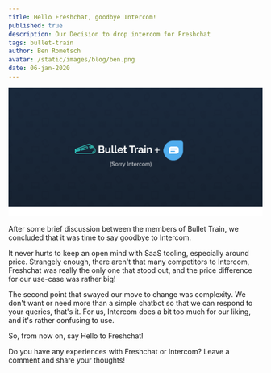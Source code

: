```yaml
---
title: Hello Freshchat, goodbye Intercom!
published: true
description: Our Decision to drop intercom for Freshchat 
tags: bullet-train
author: Ben Rometsch
avatar: /static/images/blog/ben.png
date: 06-jan-2020
---
```


<img alt="Bullet Train and Freshchat" src="/static/images/blog/new-feature/freshchat.png"/>

After some brief discussion between the members of Bullet Train, we concluded that it was time to say goodbye to Intercom.

It never hurts to keep an open mind with SaaS tooling, especially around price. Strangely enough, there aren't that many competitors to Intercom, Freshchat was really the only one that stood out, and the price difference for our use-case was rather big!

The second point that swayed our move to change was complexity. We don't want or need more than a simple chatbot so that we can respond to your queries, that's it. For us, Intercom does a bit too much for our liking, and it's rather confusing to use.

So, from now on, say Hello to Freshchat!

Do you have any experiences with Freshchat or Intercom? Leave a comment and share your thoughts! 
